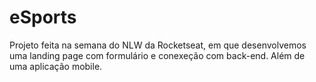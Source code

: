 # eSports
Projeto feita na semana do NLW da Rocketseat, em que desenvolvemos uma landing page com formulário e conexeção com back-end. Além de uma aplicação mobile. 

